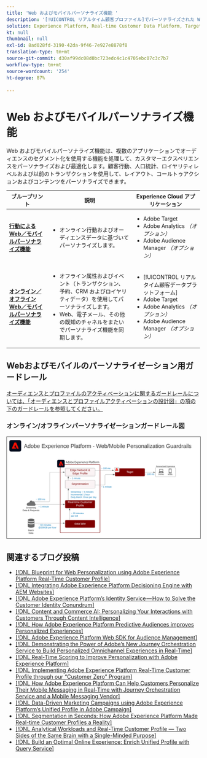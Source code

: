 ```yaml
---
title: 'Web およびモバイルパーソナライズ機能 '
description: '[!UICONTROL リアルタイム顧客プロファイル]でパーソナライズされた Web およびモバイルコンテンツを配信します。'
solution: Experience Platform, Real-time Customer Data Platform, Target, Audience Manager, Analytics, Experience Cloud Services
kt: null
thumbnail: null
exl-id: 8ad028fd-3190-42da-9f46-7e927e8878f8
translation-type: tm+mt
source-git-commit: d30af99dc08d0bc723edc4c1c4705ebc07c3c7b7
workflow-type: tm+mt
source-wordcount: '254'
ht-degree: 87%

---
```


# Web およびモバイルパーソナライズ機能

Web およびモバイルパーソナライズ機能は、複数のアプリケーションでオーディエンスのセグメント化を使用する機能を処理して、カスタマーエクスペリエンスをパーソナライズおよび最適化します。顧客行動、人口統計、ロイヤリティレベルおよび以前のトランザクションを使用して、レイアウト、コールトゥアクションおよびコンテンツをパーソナライズできます。

| ブループリント | 説明 | Experience Cloud アプリケーション |
|---|---|---|
| **[行動による Web／モバイルパーソナライズ機能](behavioral.md)** | <ul><li>オンライン行動およびオーディエンスデータに基づいてパーソナライズします。</li></ul> | <ul><li>Adobe Target</li><li>Adobe Analytics *（オプション）*</li><li>Adobe Audience Manager *（オプション）*</li></ul> |
| **[オンライン／オフライン Web／モバイルパーソナライズ機能](online-offline.md)** | <ul><li>オフライン属性およびイベント（トランザクション、予約、CRM およびロイヤリティデータ）を使用してパーソナライズします。</li><li>Web、電子メール、その他の既知のチャネルをまたいでパーソナライズ機能を同期します。</li></ul> | <ul><li>[!UICONTROL リアルタイム顧客データプラットフォーム]</li><li>Adobe Target</li><li>Adobe Analytics *（オプション）*</li><li>Adobe Audience Manager *（オプション）*</li></ul> |

## Webおよびモバイルのパーソナライゼーション用ガードレール

[オーディエンスとプロファイルのアクティベーションに関するガードレールについては、「オーディエンスとプロファイルアクティベーションの設計図」の項の下のガードレールを参照してください。](../audience-activation/overview.md)

### オンライン/オフラインパーソナライゼーションガードレール図

<img src="assets/personalization_guardrails.svg" alt="オンライン／オフライン Web パーソナライズ機能ブループリントの参照アーキテクチャ" style="border:1px solid #4a4a4a" />

## 関連するブログ投稿

* [[!DNL Blueprint for Web Personalization using Adobe Experience Platform Real-Time Customer Profile]](https://medium.com/adobetech/blueprint-for-web-personalization-using-adobe-experience-platform-real-time-customer-profile-fef2ce7a4b2f)
* [[!DNL Integrating Adobe Experience Platform Decisioning Engine with AEM Websites]](https://jaeness.medium.com/integrating-adobe-experience-platform-decisioning-engine-with-aem-websites-9c222acd12e2)
* [[!DNL Adobe Experience Platform’s Identity Service — How to Solve the Customer Identity Conundrum]](https://medium.com/adobetech/adobe-experience-platforms-identity-service-how-to-solve-the-customer-identity-conundrum-f95e22d16ea9)
* [[!DNL Content and Commerce AI: Personalizing Your Interactions with Customers Through Content Intelligence]](https://medium.com/adobetech/content-and-commerce-ai-personalizing-your-interactions-with-customers-through-content-intelligence-dc182601deab)
* [[!DNL How Adobe Experience Platform Predictive Audiences improves Personalized Experiences]](https://medium.com/adobetech/how-adobe-experience-platform-predictive-audiences-improves-personalized-experiences-1f75a60cb7a3)
* [[!DNL Adobe Experience Platform Web SDK for Audience Management]](https://medium.com/adobetech/adobe-experience-platform-web-sdk-for-audience-management-751fa6d063bc)
* [[!DNL Demonstrating the Power of Adobe’s New Journey Orchestration Service to Build Personalized Omnichannel Experiences in Real-Time]](https://medium.com/adobetech/demonstrating-the-power-of-adobes-new-journey-orchestration-service-to-build-personalized-aa60d88cd34)
* [[!DNL Real-Time Scoring to Improve Personalization with Adobe Experience Platform]](https://medium.com/adobetech/real-time-scoring-to-improve-personalization-with-adobe-experience-platform-78d3a47406f7)
* [[!DNL Implementing Adobe Experience Platform Real-Time Customer Profile through our “Customer Zero” Program]](https://medium.com/adobetech/implementing-adobe-experience-platform-real-time-customer-profile-through-our-customer-zero-32e7cd952896)
* [[!DNL How Adobe Experience Platform Can Help Customers Personalize Their Mobile Messaging in Real-Time with Journey Orchestration Service and a Mobile Messaging Vendor]](https://medium.com/adobetech/how-adobe-experience-platform-helped-a-client-personalize-their-mobile-messaging-in-real-time-with-7d634aefa098)
* [[!DNL Data-Driven Marketing Campaigns using Adobe Experience Platform’s Unified Profile in Adobe Campaign]](https://medium.com/adobetech/data-driven-marketing-campaigns-using-adobe-experience-platforms-unified-profile-in-adobe-campaign-9d9a97e183c4)
* [[!DNL Segmentation in Seconds: How Adobe Experience Platform Made Real-time Customer Profiles a Reality]](https://medium.com/adobetech/segmentation-in-seconds-how-adobe-experience-platform-made-real-time-customer-profiles-a-reality-a7a8552b0847)
* [[!DNL Analytical Workloads and Real-Time Customer Profile — Two Sides of the Same Brain with a Single-Minded Purpose]](https://medium.com/adobetech/analytical-workloads-and-real-time-customer-profile-two-sides-of-the-same-brain-with-a-cdfac85ce8c1)
* [[!DNL Build an Optimal Online Experience: Enrich Unified Profile with Query Service]](https://medium.com/adobetech/build-an-optimal-online-experience-enrich-unified-profile-with-query-service-8027c196ab33)
